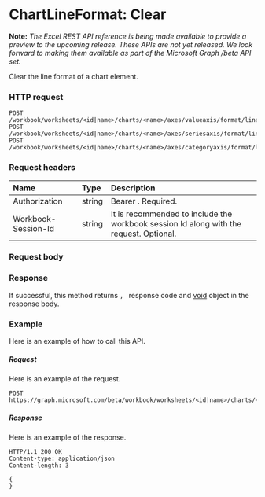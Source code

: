 # ChartLineFormat: Clear

**Note:** _The Excel REST API reference is being made available to provide a preview to the upcoming release. These APIs are not yet released. We look forward to making them available as part of the Microsoft Graph /beta API set._

Clear the line format of a chart element.
### HTTP request
<!-- { "blockType": "ignored" } -->
```http
POST /workbook/worksheets/<id|name>/charts/<name>/axes/valueaxis/format/line/Clear
POST /workbook/worksheets/<id|name>/charts/<name>/axes/seriesaxis/format/line/Clear
POST /workbook/worksheets/<id|name>/charts/<name>/axes/categoryaxis/format/line/Clear

```
### Request headers
| Name       | Type | Description|
|:---------------|:--------|:----------|
| Authorization  |string | Bearer <token>. Required.| 
| Workbook-Session-Id  |string |It is recommended to include the workbook session Id along with the request. Optional.|

### Request body

### Response
If successful, this method returns `, ` response code and [void](../resources/void.md) object in the response body.

### Example
Here is an example of how to call this API.
##### Request
Here is an example of the request.
<!-- {
  "blockType": "request",
  "name": "chartlineformat_clear"
}-->
```http
POST https://graph.microsoft.com/beta/workbook/worksheets/<id|name>/charts/<name>/axes/valueaxis/format/line/Clear
```

##### Response
Here is an example of the response.
<!-- {
  "blockType": "response",
  "truncated": false,
  "@odata.type": "microsoft.graph.void"
} -->
```http
HTTP/1.1 200 OK
Content-type: application/json
Content-length: 3

{
}
```

<!-- uuid: 8fcb5dbc-d5aa-4681-8e31-b001d5168d79
2015-10-25 14:57:30 UTC -->
<!-- {
  "type": "#page.annotation",
  "description": "ChartLineFormat: Clear",
  "keywords": "",
  "section": "documentation",
  "tocPath": ""
}-->